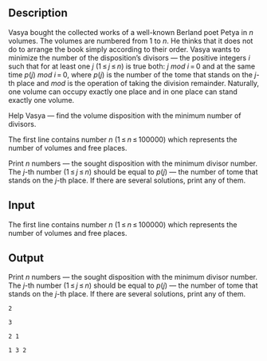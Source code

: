 ## Description

<div><p>Vasya bought the collected works of a well-known Berland poet Petya in <span class="tex-span"><i>n</i></span> volumes. The volumes are numbered from <span class="tex-span">1</span> to <span class="tex-span"><i>n</i></span>. He thinks that it does not do to arrange the book simply according to their order. Vasya wants to minimize the number of the disposition’s <span class="tex-font-style-underline">divisors</span> — the positive integers <span class="tex-span"><i>i</i></span> such that for at least one <span class="tex-span"><i>j</i></span> (<span class="tex-span">1 ≤ <i>j</i> ≤ <i>n</i></span>) is true both: <span class="tex-span"><i>j</i></span> <span class="tex-span"><i>mod</i></span> <span class="tex-span"><i>i</i> = 0</span> and at the same time <span class="tex-span"><i>p</i>(<i>j</i>)</span> <span class="tex-span"><i>mod</i></span> <span class="tex-span"><i>i</i> = 0</span>, where <span class="tex-span"><i>p</i>(<i>j</i>)</span> is the number of the tome that stands on the <span class="tex-span"><i>j</i></span>-th place and <span class="tex-span"><i>mod</i></span> is the operation of taking the division remainder. Naturally, one volume can occupy exactly one place and in one place can stand exactly one volume.</p><p>Help Vasya — find the volume disposition with the minimum number of divisors.</p></div><div class="input-specification"><p>The first line contains number <span class="tex-span"><i>n</i></span> (<span class="tex-span">1 ≤ <i>n</i> ≤ 100000</span>) which represents the number of volumes and free places.</p></div><div class="output-specification"><p>Print <span class="tex-span"><i>n</i></span> numbers — the sought disposition with the minimum divisor number. The <span class="tex-span"><i>j</i></span>-th number (<span class="tex-span">1 ≤ <i>j</i> ≤ <i>n</i></span>) should be equal to <span class="tex-span"><i>p</i>(<i>j</i>)</span> — the number of tome that stands on the <span class="tex-span"><i>j</i></span>-th place. If there are several solutions, print any of them.</p></div>

## Input

<p>The first line contains number <span class="tex-span"><i>n</i></span> (<span class="tex-span">1 ≤ <i>n</i> ≤ 100000</span>) which represents the number of volumes and free places.</p>

## Output

<p>Print <span class="tex-span"><i>n</i></span> numbers — the sought disposition with the minimum divisor number. The <span class="tex-span"><i>j</i></span>-th number (<span class="tex-span">1 ≤ <i>j</i> ≤ <i>n</i></span>) should be equal to <span class="tex-span"><i>p</i>(<i>j</i>)</span> — the number of tome that stands on the <span class="tex-span"><i>j</i></span>-th place. If there are several solutions, print any of them.</p>





```input1
2

```




```input2
3

```




```output1
2 1 

```




```output2
1 3 2 

```


